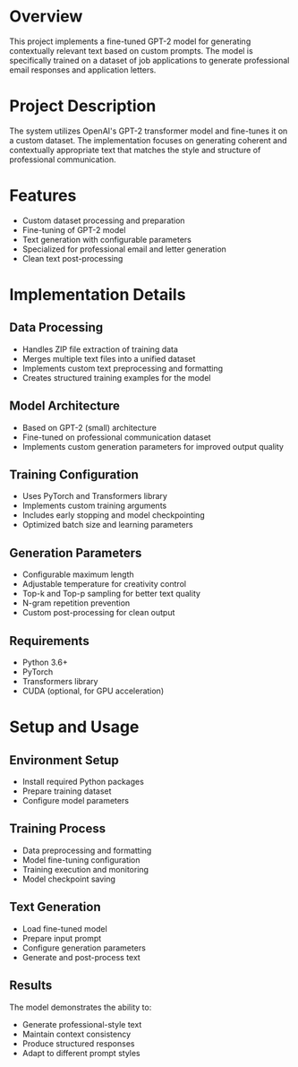 # Overview
This project implements a fine-tuned GPT-2 model for generating contextually relevant text based on custom prompts. The model is specifically trained on a dataset of job applications to generate professional email responses and application letters.

# Project Description
The system utilizes OpenAI's GPT-2 transformer model and fine-tunes it on a custom dataset. The implementation focuses on generating coherent and contextually appropriate text that matches the style and structure of professional communication.

# Features
- Custom dataset processing and preparation
- Fine-tuning of GPT-2 model
- Text generation with configurable parameters
- Specialized for professional email and letter generation
- Clean text post-processing

# Implementation Details
## Data Processing
- Handles ZIP file extraction of training data
- Merges multiple text files into a unified dataset
- Implements custom text preprocessing and formatting
- Creates structured training examples for the model

## Model Architecture
- Based on GPT-2 (small) architecture
- Fine-tuned on professional communication dataset
- Implements custom generation parameters for improved output quality

## Training Configuration
- Uses PyTorch and Transformers library
- Implements custom training arguments
- Includes early stopping and model checkpointing
- Optimized batch size and learning parameters

## Generation Parameters
- Configurable maximum length
- Adjustable temperature for creativity control
- Top-k and Top-p sampling for better text quality
- N-gram repetition prevention
- Custom post-processing for clean output

## Requirements

- Python 3.6+
- PyTorch
- Transformers library
- CUDA (optional, for GPU acceleration)

# Setup and Usage

## Environment Setup

- Install required Python packages
- Prepare training dataset
- Configure model parameters

## Training Process
- Data preprocessing and formatting
- Model fine-tuning configuration
- Training execution and monitoring
- Model checkpoint saving

## Text Generation
- Load fine-tuned model
- Prepare input prompt
- Configure generation parameters
- Generate and post-process text

## Results
The model demonstrates the ability to:
- Generate professional-style text
- Maintain context consistency
- Produce structured responses
- Adapt to different prompt styles

